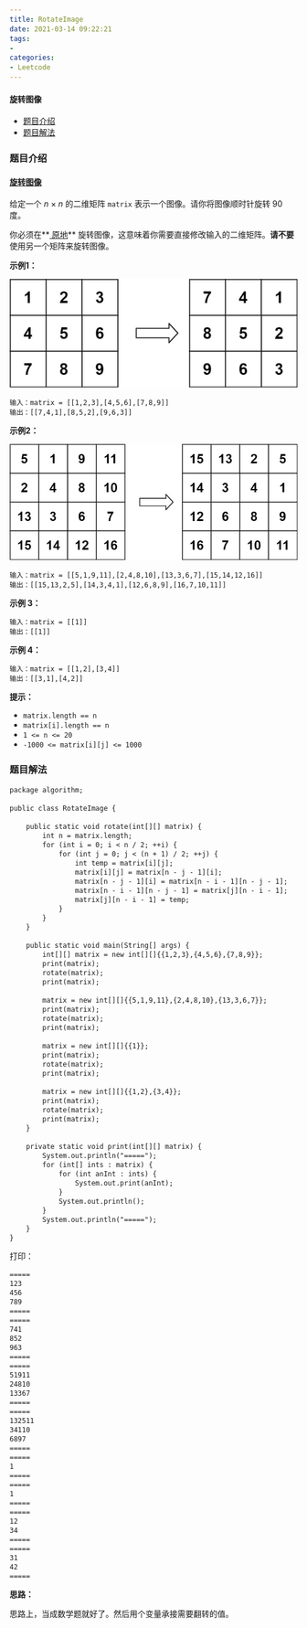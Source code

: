 ```yaml
---
title: RotateImage
date: 2021-03-14 09:22:21
tags:
- 
categories:
- Leetcode 
---
```




#### 旋转图像

- [题目介绍](https://yangtzeshore.github.io/2021/03/14/RotateImage/#题目介绍)
- [题目解法](https://yangtzeshore.github.io/2021/03/14/RotateImage/#题目解法)

### 题目介绍

#### [旋转图像](https://leetcode-cn.com/problems/rotate-image/)

给定一个 *n* × *n* 的二维矩阵 `matrix` 表示一个图像。请你将图像顺时针旋转 90 度。

你必须在**[ 原地](https://baike.baidu.com/item/原地算法)** 旋转图像，这意味着你需要直接修改输入的二维矩阵。**请不要** 使用另一个矩阵来旋转图像。

**示例1：**

![img](https://raw.githubusercontent.com/yangtzeshore/images/main/Leetcode/mat1.jpg)

```
输入：matrix = [[1,2,3],[4,5,6],[7,8,9]]
输出：[[7,4,1],[8,5,2],[9,6,3]]
```

**示例2：**

![img](https://raw.githubusercontent.com/yangtzeshore/images/main/Leetcode/mat2.jpg)

```
输入：matrix = [[5,1,9,11],[2,4,8,10],[13,3,6,7],[15,14,12,16]]
输出：[[15,13,2,5],[14,3,4,1],[12,6,8,9],[16,7,10,11]]
```

**示例 3：**

```
输入：matrix = [[1]]
输出：[[1]]
```

**示例 4：**

```
输入：matrix = [[1,2],[3,4]]
输出：[[3,1],[4,2]]
```

**提示：**

- `matrix.length == n`
- `matrix[i].length == n`
- `1 <= n <= 20`
- `-1000 <= matrix[i][j] <= 1000`

### 题目解法

```
package algorithm;

public class RotateImage {

    public static void rotate(int[][] matrix) {
        int n = matrix.length;
        for (int i = 0; i < n / 2; ++i) {
            for (int j = 0; j < (n + 1) / 2; ++j) {
                int temp = matrix[i][j];
                matrix[i][j] = matrix[n - j - 1][i];
                matrix[n - j - 1][i] = matrix[n - i - 1][n - j - 1];
                matrix[n - i - 1][n - j - 1] = matrix[j][n - i - 1];
                matrix[j][n - i - 1] = temp;
            }
        }
    }

    public static void main(String[] args) {
        int[][] matrix = new int[][]{{1,2,3},{4,5,6},{7,8,9}};
        print(matrix);
        rotate(matrix);
        print(matrix);

        matrix = new int[][]{{5,1,9,11},{2,4,8,10},{13,3,6,7}};
        print(matrix);
        rotate(matrix);
        print(matrix);

        matrix = new int[][]{{1}};
        print(matrix);
        rotate(matrix);
        print(matrix);

        matrix = new int[][]{{1,2},{3,4}};
        print(matrix);
        rotate(matrix);
        print(matrix);
    }

    private static void print(int[][] matrix) {
        System.out.println("=====");
        for (int[] ints : matrix) {
            for (int anInt : ints) {
                System.out.print(anInt);
            }
            System.out.println();
        }
        System.out.println("=====");
    }
}
```

打印：

```
=====
123
456
789
=====
=====
741
852
963
=====
=====
51911
24810
13367
=====
=====
132511
34110
6897
=====
=====
1
=====
=====
1
=====
=====
12
34
=====
=====
31
42
=====
```

**思路：**

思路上，当成数学题就好了。然后用个变量承接需要翻转的值。